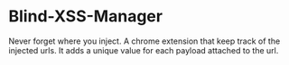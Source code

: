 # Blind-XSS-Manager
Never forget where you inject.
A chrome extension that keep track of the injected urls.
It adds a unique value for each payload attached to the url.
